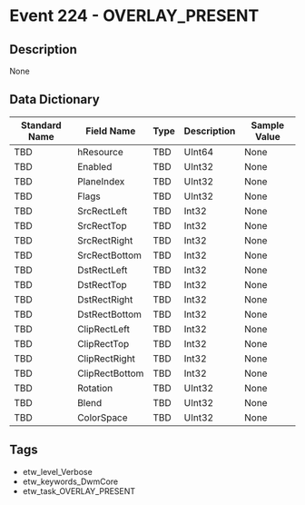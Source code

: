# Event 224 - OVERLAY_PRESENT

## Description
None

## Data Dictionary
|Standard Name|Field Name|Type|Description|Sample Value|
|---|---|---|---|---|
|TBD|hResource|TBD|UInt64|None|None|
|TBD|Enabled|TBD|UInt32|None|None|
|TBD|PlaneIndex|TBD|UInt32|None|None|
|TBD|Flags|TBD|UInt32|None|None|
|TBD|SrcRectLeft|TBD|Int32|None|None|
|TBD|SrcRectTop|TBD|Int32|None|None|
|TBD|SrcRectRight|TBD|Int32|None|None|
|TBD|SrcRectBottom|TBD|Int32|None|None|
|TBD|DstRectLeft|TBD|Int32|None|None|
|TBD|DstRectTop|TBD|Int32|None|None|
|TBD|DstRectRight|TBD|Int32|None|None|
|TBD|DstRectBottom|TBD|Int32|None|None|
|TBD|ClipRectLeft|TBD|Int32|None|None|
|TBD|ClipRectTop|TBD|Int32|None|None|
|TBD|ClipRectRight|TBD|Int32|None|None|
|TBD|ClipRectBottom|TBD|Int32|None|None|
|TBD|Rotation|TBD|UInt32|None|None|
|TBD|Blend|TBD|UInt32|None|None|
|TBD|ColorSpace|TBD|UInt32|None|None|

## Tags
* etw_level_Verbose
* etw_keywords_DwmCore
* etw_task_OVERLAY_PRESENT